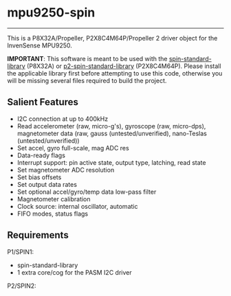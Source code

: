 # mpu9250-spin 
--------------

This is a P8X32A/Propeller, P2X8C4M64P/Propeller 2 driver object for the InvenSense MPU9250.

**IMPORTANT**: This software is meant to be used with the [spin-standard-library](https://github.com/avsa242/spin-standard-library) (P8X32A) or [p2-spin-standard-library](https://github.com/avsa242/p2-spin-standard-library) (P2X8C4M64P). Please install the applicable library first before attempting to use this code, otherwise you will be missing several files required to build the project.

## Salient Features

* I2C connection at up to 400kHz
* Read accelerometer (raw, micro-g's), gyroscope (raw, micro-dps), magnetometer data (raw, gauss (untested/unverified), nano-Teslas (untested/unverified))
* Set accel, gyro full-scale, mag ADC res
* Data-ready flags
* Interrupt support: pin active state, output type, latching, read state
* Set magnetometer ADC resolution
* Set bias offsets
* Set output data rates
* Set optional accel/gyro/temp data low-pass filter
* Magnetometer calibration
* Clock source: internal oscillator, automatic
* FIFO modes, status flags

## Requirements

P1/SPIN1:
* spin-standard-library
* 1 extra core/cog for the PASM I2C driver

P2/SPIN2:
* p2-spin-standard-library

## Compiler Compatibility

* P1/SPIN1: OpenSpin (tested with 1.00.81)
* P2/SPIN2: FastSpin (tested with 4.1.10-beta)
* ~~BST~~ (incompatible - no preprocessor)
* ~~Propeller Tool~~ (incompatible - no preprocessor)
* ~~PNut~~ (incompatible - no preprocessor)

## Limitations

* Very early in development - may malfunction, or outright fail to build
* I2C sensor slaves not supported (not currently planned)

## TODO

- [x] Confirm basic communication
- [x] Implement methods to retrieve sensor registers
- [x] Port to P2/SPIN2
- [x] Add support for sensor calibration offsets
- [x] Implement scaled sensor data methods
- [x] Calibration methods
- [ ] SPI driver variant
